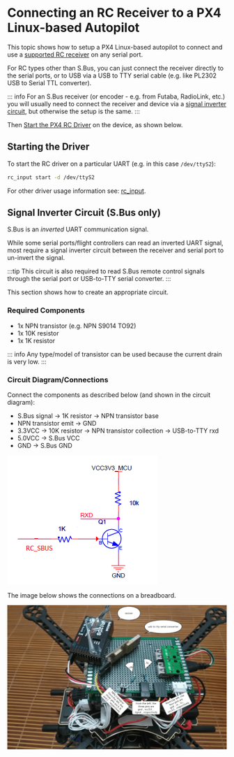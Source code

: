 # Connecting an RC Receiver to a PX4 Linux-based Autopilot

This topic shows how to setup a PX4 Linux-based autopilot to connect and use a [supported RC receiver](../getting_started/rc_transmitter_receiver.md) on any serial port.

For RC types other than S.Bus, you can just connect the receiver directly to the serial ports, or to USB via a USB to TTY serial cable (e.g. like PL2302 USB to Serial TTL converter).

::: info
For an S.Bus receiver (or encoder - e.g. from Futaba, RadioLink, etc.) you will usually need to connect the receiver and device via a [signal inverter circuit](#signal_inverter_circuit), but otherwise the setup is the same.
:::

Then [Start the PX4 RC Driver](#start_driver) on the device, as shown below.

<a id="start_driver"></a>

## Starting the Driver

To start the RC driver on a particular UART (e.g. in this case `/dev/ttyS2`):

```sh
rc_input start -d /dev/ttyS2
```

For other driver usage information see: [rc_input](../modules/modules_driver.md#rc-input).

<a id="signal_inverter_circuit"></a>

## Signal Inverter Circuit (S.Bus only)

S.Bus is an _inverted_ UART communication signal.

While some serial ports/flight controllers can read an inverted UART signal, most require a signal inverter circuit between the receiver and serial port to un-invert the signal.

:::tip
This circuit is also required to read S.Bus remote control signals through the serial port or USB-to-TTY serial converter.
:::

This section shows how to create an appropriate circuit.

### Required Components

- 1x NPN transistor (e.g. NPN S9014 TO92)
- 1x 10K resistor
- 1x 1K resistor

::: info
Any type/model of transistor can be used because the current drain is very low.
:::

### Circuit Diagram/Connections

Connect the components as described below (and shown in the circuit diagram):

- S.Bus signal &rarr; 1K resistor &rarr; NPN transistor base
- NPN transistor emit &rarr; GND
- 3.3VCC &rarr; 10K resistor &rarr; NPN transistor collection &rarr; USB-to-TTY rxd
- 5.0VCC &rarr; S.Bus VCC
- GND &rarr; S.Bus GND

![Signal inverter circuit diagram](../../assets/sbus/driver_sbus_signal_inverter_circuit_diagram.png)

The image below shows the connections on a breadboard.

![Signal inverter breadboard](../../assets/sbus/driver_sbus_signal_inverter_breadboard.png)
